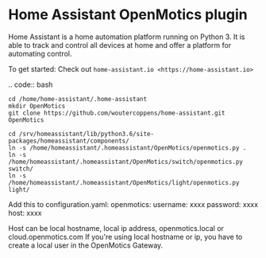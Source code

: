 Home Assistant OpenMotics plugin
==============================================================================================================================================================================================

Home Assistant is a home automation platform running on Python 3. It is able to track and control all devices at home and offer a platform for automating control.

To get started: Check out `home-assistant.io <https://home-assistant.io>`

.. code:: bash

    cd /home/home-assistant/.home-assistant
    mkdir OpenMotics
    git clone https://github.com/woutercoppens/home-assistant.git OpenMotics
    
    cd /srv/homeassistant/lib/python3.6/site-packages/homeassistant/components/
    ln -s /home/homeassistant/.homeassistant/OpenMotics/openmotics.py .
    ln -s /home/homeassistant/.homeassistant/OpenMotics/switch/openmotics.py switch/
    ln -s /home/homeassistant/.homeassistant/OpenMotics/light/openmotics.py light/

Add this to configuration.yaml:
  openmotics:
   username: xxxx
   password: xxxx
   host: xxxx
   
Host can be local hostname, local ip address, openmotics.local or cloud.openmotics.com
If you're using local hostname or ip, you have to create a local user in the OpenMotics Gateway.

